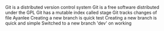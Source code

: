 Git is a distributed version control system
Git is a free software distributed under the GPL
Git has a mutable index called stage
Git tracks changes of file
Ayanlee
Creating a new branch is quick
test
Creating a new branch is quick and simple
Switched to a new branch 'dev' on working
